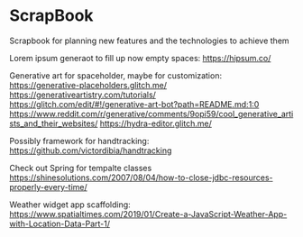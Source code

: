# ScrapBook
Scrapbook for planning new features and the technologies to achieve them


Lorem ipsum generaot to fill up now empty spaces:
https://hipsum.co/

Generative art for spaceholder, maybe for customization:
https://generative-placeholders.glitch.me/
https://generativeartistry.com/tutorials/
https://glitch.com/edit/#!/generative-art-bot?path=README.md:1:0
https://www.reddit.com/r/generative/comments/9opi59/cool_generative_artists_and_their_websites/
https://hydra-editor.glitch.me/


Possibly framework for handtracking:
https://github.com/victordibia/handtracking

Check out Spring for tempalte classes
https://shinesolutions.com/2007/08/04/how-to-close-jdbc-resources-properly-every-time/


Weather widget app scaffolding:
https://www.spatialtimes.com/2019/01/Create-a-JavaScript-Weather-App-with-Location-Data-Part-1/
